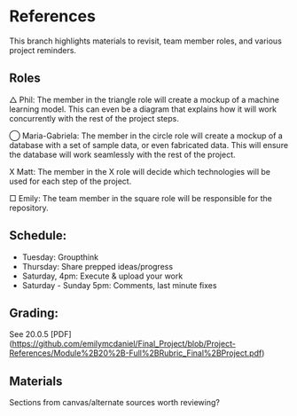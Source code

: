 # References
This branch highlights materials to revisit, team member roles, and various project reminders.

## Roles

△ Phil: The member in the triangle role will create a mockup of a machine learning model. This can even be a diagram that explains how it will work concurrently with the rest of the project steps.

◯ Maria-Gabriela: The member in the circle role will create a mockup of a database with a set of sample data, or even fabricated data. This will ensure the database will work seamlessly with the rest of the project.

X Matt: The member in the X role will decide which technologies will be used for each step of the project.

□ Emily: The team member in the square role will be responsible for the repository.


## Schedule:

- Tuesday: Groupthink
- Thursday: Share prepped ideas/progress
- Saturday, 4pm: Execute & upload your work
- Saturday - Sunday 5pm: Comments, last minute fixes

## Grading:
See 20.0.5
[PDF] (https://github.com/emilymcdaniel/Final_Project/blob/Project-References/Module%2B20%2B-Full%2BRubric_Final%2BProject.pdf)

## Materials
Sections from canvas/alternate sources worth reviewing?
